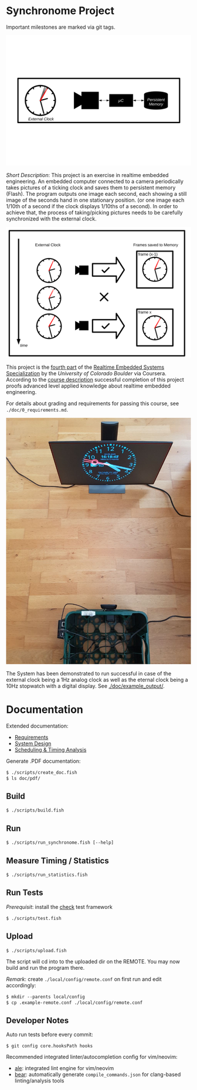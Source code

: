 # Synchronome Project

Important milestones are marked via git tags.

![system block diagram](./doc/imgs/diagrams/1_block-diagram.svg)

*Short Description*:
This project is an exercise in realtime embedded engineering.
An embedded computer connected to a camera periodically takes pictures of a ticking clock and saves them to persistent memory (Flash).
The program outputs one image each second, each showing a still image of the seconds hand in one stationary position.
(or one image each 1/10th of a second if the clock displays 1/10ths of a second).
In order to achieve that, the process of taking/picking pictures needs to be carefully synchronized with the external clock.

![frame acquisition](./doc/imgs/diagrams/2_frame-acquisition.svg)

This project is the [fourth part](https://www.coursera.org/learn/real-time-project-embedded-systems) of the [Realtime Embedded Systems Specialization](https://www.coursera.org/specializations/real-time-embedded-systems) by the *University of Colorado Boulder* via Coursera.
According to the [course description](https://www.coursera.org/learn/real-time-project-embedded-systems) successful completion of this project proofs advanced level applied knowledge about realtime embedded engineering.

For details about grading and requirements for passing this course, see `./doc/0_requirements.md`.

![homelab synchronome setup ("it's so berlin")](./doc/imgs/homelab-setup.jpg)

The System has been demonstrated to run successful in case of the external clock being a 1Hz analog clock as well as the eternal clock being a 10Hz stopwatch with a digital display.
See [./doc/example_output/](./doc/example_output/).

# Documentation

Extended documentation:

- [Requirements](./doc/0_requirements.md)
- [System Design](./doc/1_system-design.md)
- [Scheduling & Timing Analysis](./doc/2_scheduling-and-timing-analysis.md)

Generate .PDF documentation:

    $ ./scripts/create_doc.fish
    $ ls doc/pdf/

## Build

    $ ./scripts/build.fish

## Run

    $ ./scripts/run_synchronome.fish [--help]

## Measure Timing / Statistics

    $ ./scripts/run_statistics.fish

## Run Tests

*Prerequisit*: install the [check](https://libcheck.github.io/check/) test framework

    $ ./scripts/test.fish

## Upload

    $ ./scripts/upload.fish

The script will cd into to the uploaded dir on the REMOTE.
You may now build and run the program there.

*Remark*: create `./local/config/remote.conf` on first run and edit accordingly:

    $ mkdir --parents local/config
    $ cp .example-remote.conf ./local/config/remote.conf

## Developer Notes

Auto run tests before every commit:

    $ git config core.hooksPath hooks

Recommended integrated linter/autocompletion config for vim/neovim:

- [ale](https://github.com/dense-analysis/ale): integrated lint engine for vim/neovim
- [bear](https://github.com/rizsotto/Bear): automatically generate `compile_commands.json` for clang-based linting/analysis tools
